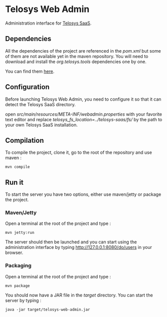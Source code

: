 # Telosys Web Admin
Administration interface for [Telosys SaaS](https://github.com/telosys-saas/telosys-saas).

## Dependencies
All the dependencies of the project are referenced in the *pom.xml* but
some of them are not available yet in the maven repository. You will need to download and
install the *org.telosys.tools* dependencies one by one.

You can find them [here](https://github.com/telosys-tools-bricks).

## Configuration
Before launching Telosys Web Admin, you need to configure it so that it can
detect the Telosys SaaS directory.

open *src/main/resources/META-INF/webadmin.properties* with your favorite text editor
and replace *telosys_fs_location=../telosys-saas/fs/* by the path to your own
Telosys SaaS installation.

## Compilation
To compile the project, clone it, go to the root of the repository and use maven :

    mvn compile

## Run it
To start the server you have two options, either use maven/jetty or package the project.

### Maven/Jetty
Open a terminal at the root of the project and type :

    mvn jetty:run

The server should then be launched and you can start using the administration
interface by typing http://127.0.0.1:8080/do/users in your browser.

### Packaging
Open a terminal at the root of the project and type :

    mvn package

You should now have a JAR file in the *target* directory.
You can start the server by typing :

    java -jar target/telosys-web-admin.jar

